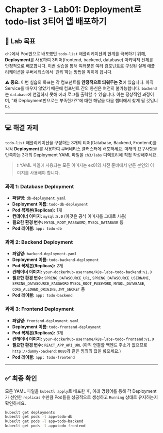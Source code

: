 # Chapter 3 - Lab01: Deployment로 todo-list 3티어 앱 배포하기

## 🎯 Lab 목표

`ch2`에서 Pod만으로 배포했던 `todo-list` 애플리케이션의 한계를 극복하기 위해, **Deployment**를 사용하여 3티어(frontend, backend, database) 아키텍처 전체를 안정적으로 배포합니다. 이번 실습을 통해 여러분은 여러 컴포넌트로 구성된 실제 애플리케이션을 쿠버네티스에서 '관리'하는 방법을 익히게 됩니다.

**⚠️ 중요:** 이번 실습의 목표는 각 컴포넌트를 **안정적으로 띄워두는 것**에 있습니다. 아직 Service를 배우지 않았기 때문에 컴포넌트 간의 통신은 여전히 불가능합니다. `backend`는 `database`에 연결하지 못해 에러 로그를 출력할 수 있습니다. 이는 정상적인 과정이며, "왜 Deployment만으로는 부족한가?"에 대한 해답을 다음 챕터에서 찾게 될 것입니다.

---

## 💻 해결 과제

`todo-list` 애플리케이션을 구성하는 3개의 티어(Database, Backend, Frontend)를 각각 **Deployment**를 사용하여 쿠버네티스 클러스터에 배포하세요. 아래의 요구사항을 만족하는 3개의 Deployment YAML 파일을 `ch3/labs` 디렉토리에 직접 작성해주세요.

> ❗️ YAML 파일에 사용되는 모든 이미지는 ex01의 사전 준비에서 만든 본인의 이미지를 사용해야 합니다.

### 과제 1: Database Deployment

- **파일명:** `db-deployment.yaml`
- **Deployment 이름:** `todo-db-deployment`
- **Pod 복제본(Replicas):** 1개
- **컨테이너 이미지:** `mysql:8.0` (이것은 공식 이미지를 그대로 사용)
- **필요한 환경 변수:** `MYSQL_ROOT_PASSWORD`, `MYSQL_DATABASE` 등
- **Pod 레이블:** `app: todo-db`

### 과제 2: Backend Deployment

- **파일명:** `backend-deployment.yaml`
- **Deployment 이름:** `todo-backend-deployment`
- **Pod 복제본(Replicas):** 2개
- **컨테이너 이미지:** `your-dockerhub-username/k8s-labs-todo-backend:v1.0`
- **필요한 환경 변수:** `SPRING_DATASOURCE_URL`, `SPRING_DATASOURCE_USERNAME`, `SPRING_DATASOURCE_PASSWORD` `MYSQL_ROOT_PASSWORD`, `MYSQL_DATABASE`, `CORS_ALLOWED_ORIGINS`, `JWT_SECRET` 등
- **Pod 레이블:** `app: todo-backend`

### 과제 3: Frontend Deployment

- **파일명:** `frontend-deployment.yaml`
- **Deployment 이름:** `todo-frontend-deployment`
- **Pod 복제본(Replicas):** 3개
- **컨테이너 이미지:** `your-dockerhub-username/k8s-labs-todo-frontend:v1.0`
- **필요한 환경 변수:** `REACT_APP_API_URL` (아직 연결할 백엔드 주소가 없으므로 `http://dummy-backend:8080`과 같은 임의의 값을 넣으세요.)
- **Pod 레이블:** `app: todo-frontend`

---

## ✅ 최종 확인

모든 YAML 파일을 `kubectl apply`로 배포한 후, 아래 명령어를 통해 각 Deployment가 선언한 `replicas` 수만큼 Pod들을 성공적으로 생성하고 `Running` 상태로 유지하는지 확인하세요.

```bash
kubeclt get deployments
kubeclt get pods -l app=todo-db
kubeclt get pods -l app=todo-backend
kubeclt get pods -l app=todo-frontend
```
